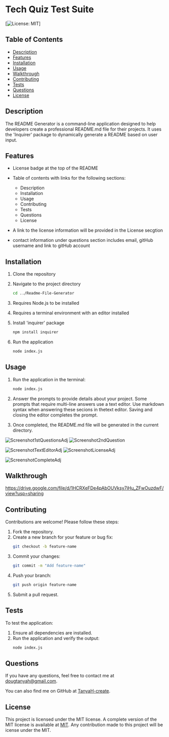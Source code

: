 # Tech Quiz Test Suite
[![License: MIT](https://img.shields.io/badge/License-MIT-yellow.svg)] 

## Table of Contents
- [Description](#description)
- [Features](#features)
- [Installation](#installation)
- [Usage](#usage)
- [Walkthrough](#walkthrough)
- [Contributing](#contributing)
- [Tests](#tests)
- [Questions](#questions)
- [License](#license)

## Description
The README Generator is a command-line application designed to help developers create a professional README.md file for their projects.  It uses the 'Inquirer' package to dynamically generate a README based on user input.

## Features

- License badge at the top of the README
- Table of contents with links for the following sections:

    - Description
    - Installation
    - Usage
    - Contributing
    - Tests
    - Questions
    - License
-  A link to the license information will be provided in the License secgtion
-  contact information under questions section includes email, gitHub username and link to gitHub account

## Installation
1. Clone the repository

2. Navigate to the project directory 
   ```bash
   cd ../Readme-File-Generator

3. Requires Node.js to be installed

4. Requires a terminal environment with an editor installed

5. Install 'inquirer' package
   ```bash
   npm install inquirer

6.  Run the application
    ```bash
    node index.js

## Usage
1. Run the application in the terminal:
   ```bash
   node index.js 

2. Answer the prompts to provide details about your project.  Some prompts that require multi-line answers use
   a text editor. Use markdown syntax when answering these secions in thetext editor. Saving and closing the editor completes the prompt.

3. Once completed, the README.md file will be generated in the current directory.


![Screenshot1stQuestionsAdj](https://github.com/user-attachments/assets/547b98e8-f5a6-4338-9849-13f5534ec6ae)    ![Screenshot2ndQuestion](https://github.com/user-attachments/assets/984209ff-5c1f-4bc6-aa27-2b9055210f86)


![ScreenshotTextEditorAdj](https://github.com/user-attachments/assets/4cc03d03-675f-4ccd-a07f-0d266d203667)      ![ScreenshotLicenseAdj](https://github.com/user-attachments/assets/6e4693c7-5250-4453-bbbd-df8e8a83aacb)

![ScreenshotCompleteAdj](https://github.com/user-attachments/assets/256637a5-7a56-42d9-bcef-2aad720d0691)


## Walkthrough

https://drive.google.com/file/d/1HCRXeFDe4pAbOUVksy7iHu_ZFwOuzdwF/view?usp=sharing

## Contributing
Contributions are welcome! Please follow these steps:
1.	Fork the repository.
2.	Create a new branch for your feature or bug fix:
    ```bash
    git checkout -b feature-name
3.	Commit your changes:
    ```bash
    git commit -m "Add feature-name"
4.	Push your branch:
    ```bash
    git push origin feature-name
5.	Submit a pull request.

## Tests
To test the application:
1.	Ensure all dependencies are installed.
2.	Run the application and verify the output:
    ```bash
    node index.js
## Questions

 If you have any questions, feel free to contact me at dougtanyah@gmail.com.

 You can also find me on GitHub at [TanyaH-create](https://github.com/TanyaH-create).



## License
This project is licensed under the MIT license. A complete version of the MIT license is available at [MIT](https://opensource.org/licenses/MIT).
Any contribution made to this project will be icense under the MIT.
 
